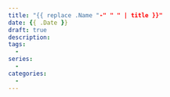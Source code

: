 ```yaml
---
title: "{{ replace .Name "-" " " | title }}"
date: {{ .Date }}
draft: true
description:
tags:
  -
series:
  -
categories:
  -
---
```

